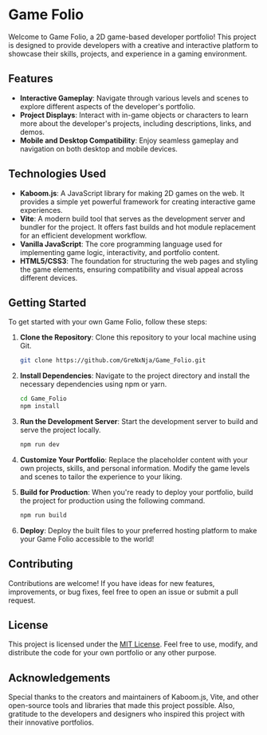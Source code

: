 # Game Folio

Welcome to Game Folio, a 2D game-based developer portfolio! This project is designed to provide developers with a creative and interactive platform to showcase their skills, projects, and experience in a gaming environment.

## Features

- **Interactive Gameplay**: Navigate through various levels and scenes to explore different aspects of the developer's portfolio.
- **Project Displays**: Interact with in-game objects or characters to learn more about the developer's projects, including descriptions, links, and demos.
- **Mobile and Desktop Compatibility**: Enjoy seamless gameplay and navigation on both desktop and mobile devices.

## Technologies Used

- **Kaboom.js**: A JavaScript library for making 2D games on the web. It provides a simple yet powerful framework for creating interactive game experiences.
- **Vite**: A modern build tool that serves as the development server and bundler for the project. It offers fast builds and hot module replacement for an efficient development workflow.
- **Vanilla JavaScript**: The core programming language used for implementing game logic, interactivity, and portfolio content.
- **HTML5/CSS3**: The foundation for structuring the web pages and styling the game elements, ensuring compatibility and visual appeal across different devices.

## Getting Started

To get started with your own Game Folio, follow these steps:

1. **Clone the Repository**: Clone this repository to your local machine using Git.

   ```bash
   git clone https://github.com/GreNxNja/Game_Folio.git
   ```

2. **Install Dependencies**: Navigate to the project directory and install the necessary dependencies using npm or yarn.

   ```bash
   cd Game_Folio
   npm install
   ```

3. **Run the Development Server**: Start the development server to build and serve the project locally.

   ```bash
   npm run dev
   ```

4. **Customize Your Portfolio**: Replace the placeholder content with your own projects, skills, and personal information. Modify the game levels and scenes to tailor the experience to your liking.

5. **Build for Production**: When you're ready to deploy your portfolio, build the project for production using the following command.

   ```bash
   npm run build
   ```

6. **Deploy**: Deploy the built files to your preferred hosting platform to make your Game Folio accessible to the world!

## Contributing

Contributions are welcome! If you have ideas for new features, improvements, or bug fixes, feel free to open an issue or submit a pull request.

## License

This project is licensed under the [MIT License](LICENSE). Feel free to use, modify, and distribute the code for your own portfolio or any other purpose.

## Acknowledgements

Special thanks to the creators and maintainers of Kaboom.js, Vite, and other open-source tools and libraries that made this project possible. Also, gratitude to the developers and designers who inspired this project with their innovative portfolios.
